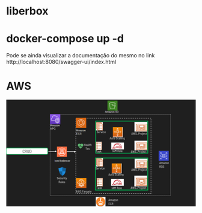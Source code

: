 # liberbox

# docker-compose up -d

Pode se ainda visualizar a documentação do mesmo no link http://localhost:8080/swagger-ui/index.html


# AWS

![aws](./img/aws.png)
